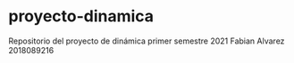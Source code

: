 # proyecto-dinamica
Repositorio del proyecto de dinámica primer semestre 2021
Fabian Alvarez
2018089216
